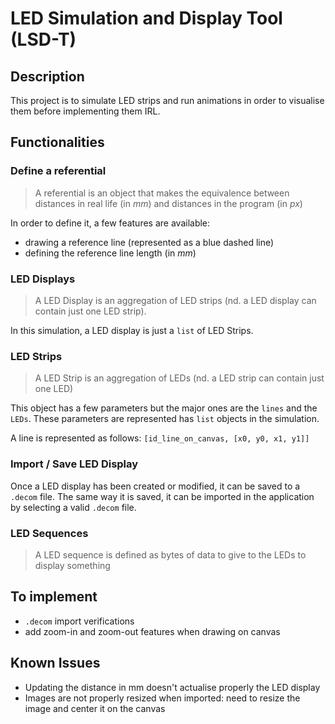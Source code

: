 # LED Simulation and Display Tool (LSD-T)

## Description
This project is to simulate LED strips and run animations in order to visualise them 
before implementing them IRL.

## Functionalities

### Define a referential
> A referential is an object that makes the equivalence between distances in real life
(in *mm*) and distances in the program (in *px*)

In order to define it, a few features are available:
- drawing a reference line (represented as a blue dashed line)
- defining the reference line length (in *mm*)

### LED Displays

> A LED Display is an aggregation of LED strips (nd. a LED display can contain 
just one LED strip).

In this simulation, a LED display is just a `list` of LED Strips.

### LED Strips

> A LED Strip is an aggregation of LEDs (nd. a LED strip can contain just one LED)

This object has a few parameters but the major ones are the `lines` and the `LEDs`. 
These parameters are represented has `list` objects in the simulation.

A line is represented as follows: `[id_line_on_canvas, [x0, y0, x1, y1]]`

### Import / Save LED Display
Once a LED display has been created or modified, it can be saved to a `.decom` file. 
The same way it is saved, it can be imported in the application by selecting a valid `.decom` file.

### LED Sequences

> A LED sequence is defined as bytes of data to give to the LEDs to display something



## To implement
- `.decom` import verifications
- add zoom-in and zoom-out features when drawing on canvas

## Known Issues
- Updating the distance in mm doesn't actualise properly the LED display
- Images are not properly resized when imported: need to resize the image and center it on the canvas
